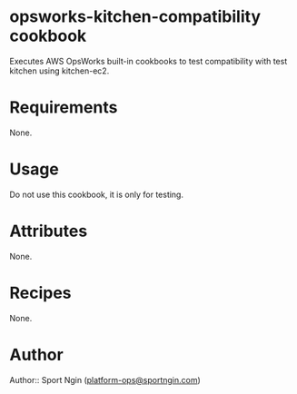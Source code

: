 # opsworks-kitchen-compatibility cookbook

Executes AWS OpsWorks built-in cookbooks to test compatibility with test kitchen using kitchen-ec2.

# Requirements

None.

# Usage

Do not use this cookbook, it is only for testing.

# Attributes

None.

# Recipes

None.

# Author

Author:: Sport Ngin (<platform-ops@sportngin.com>)

